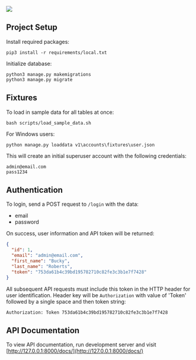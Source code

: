 ![](http://i.imgur.com/Da1hAJS.png)

## Project Setup

Install required packages:
```
pip3 install -r requirements/local.txt
```

Initialize database:
```
python3 manage.py makemigrations
python3 manage.py migrate
```

## Fixtures

To load in sample data for all tables at once:
```
bash scripts/load_sample_data.sh
```

For Windows users:
```
python manage.py loaddata v1\accounts\fixtures\user.json
```

This will create an initial superuser account with the following credentials:
```
admin@email.com
pass1234
```

## Authentication

To login, send a POST request to `/login` with the data:
* email
* password

On success, user information and API token will be returned:
```json
{
  "id": 1,
  "email": "admin@email.com",
  "first_name": "Bucky",
  "last_name": "Roberts",
  "token": "753da61b4c39bd195782710c82fe3c3b1e7f7428"
}
```

All subsequent API requests must include this token in the HTTP header for user identification.
Header key will be `Authorization` with value of 'Token' followed by a single space and then token string:
```
Authorization: Token 753da61b4c39bd195782710c82fe3c3b1e7f7428
```

## API Documentation

To view API documentation, run development server and visit [http://127.0.0.1:8000/docs/](http://127.0.0.1:8000/docs/)


